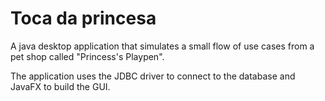 # Toca da princesa

A java desktop application that simulates a small flow of use cases from a pet shop called "Princess's Playpen".

The application uses the JDBC driver to connect to the database and JavaFX to build the GUI.